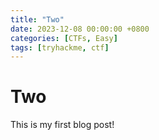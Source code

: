 ```yaml
---
title: "Two"
date: 2023-12-08 00:00:00 +0800
categories: [CTFs, Easy]
tags: [tryhackme, ctf]
---
```


# Two

This is my first blog post!